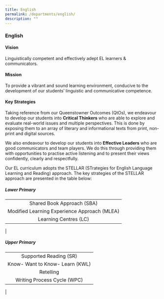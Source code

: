 ```yaml
---
title: English
permalink: /departments/english/
description: ""
---
```

### **English**

#### **Vision**
Linguistically competent and effectively adept EL learners & communicators.

#### **Mission**
To provide a vibrant and sound learning environment, conducive to the development of our students’ linguistic and communicative competence.

#### **Key Strategies**
Taking reference from our Queenstowner Outcomes (QtOs), we endeavour to develop our students into **Critical Thinkers** who are able to explore and evaluate real-world issues and multiple perspectives. This is done by exposing them to an array of literary and informational texts from print, non-print and digital sources.

We also endeavour to develop our students into **Effective Leaders** who are good communicators and team players. We do this through providing them with opportunities to practise active listening and to present their views confidently, clearly and respectfully.

Our EL curriculum adopts the STELLAR (STrategies for English Language Learning and Reading) approach. The key strategies of the STELLAR approach are presented in the table below:

##### **Lower Primary**

| |
|:---:|
| Shared Book Approach (SBA) |
| Modified Learning Experience Approach (MLEA) |
| Learning Centres (LC) |
|

##### **Upper Primary**

|  |
|:---:|
| Supported Reading (SR) |
| Know- Want to Know- Learn (KWL) |
| Retelling |
| Writing Process Cycle (WPC) |
|